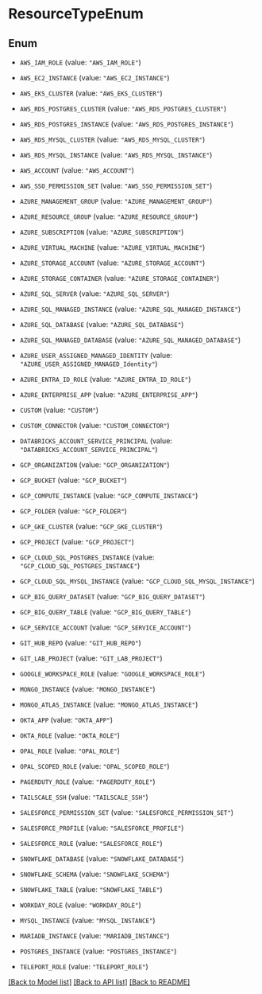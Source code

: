# ResourceTypeEnum

## Enum


* `AWS_IAM_ROLE` (value: `"AWS_IAM_ROLE"`)

* `AWS_EC2_INSTANCE` (value: `"AWS_EC2_INSTANCE"`)

* `AWS_EKS_CLUSTER` (value: `"AWS_EKS_CLUSTER"`)

* `AWS_RDS_POSTGRES_CLUSTER` (value: `"AWS_RDS_POSTGRES_CLUSTER"`)

* `AWS_RDS_POSTGRES_INSTANCE` (value: `"AWS_RDS_POSTGRES_INSTANCE"`)

* `AWS_RDS_MYSQL_CLUSTER` (value: `"AWS_RDS_MYSQL_CLUSTER"`)

* `AWS_RDS_MYSQL_INSTANCE` (value: `"AWS_RDS_MYSQL_INSTANCE"`)

* `AWS_ACCOUNT` (value: `"AWS_ACCOUNT"`)

* `AWS_SSO_PERMISSION_SET` (value: `"AWS_SSO_PERMISSION_SET"`)

* `AZURE_MANAGEMENT_GROUP` (value: `"AZURE_MANAGEMENT_GROUP"`)

* `AZURE_RESOURCE_GROUP` (value: `"AZURE_RESOURCE_GROUP"`)

* `AZURE_SUBSCRIPTION` (value: `"AZURE_SUBSCRIPTION"`)

* `AZURE_VIRTUAL_MACHINE` (value: `"AZURE_VIRTUAL_MACHINE"`)

* `AZURE_STORAGE_ACCOUNT` (value: `"AZURE_STORAGE_ACCOUNT"`)

* `AZURE_STORAGE_CONTAINER` (value: `"AZURE_STORAGE_CONTAINER"`)

* `AZURE_SQL_SERVER` (value: `"AZURE_SQL_SERVER"`)

* `AZURE_SQL_MANAGED_INSTANCE` (value: `"AZURE_SQL_MANAGED_INSTANCE"`)

* `AZURE_SQL_DATABASE` (value: `"AZURE_SQL_DATABASE"`)

* `AZURE_SQL_MANAGED_DATABASE` (value: `"AZURE_SQL_MANAGED_DATABASE"`)

* `AZURE_USER_ASSIGNED_MANAGED_IDENTITY` (value: `"AZURE_USER_ASSIGNED_MANAGED_Identity"`)

* `AZURE_ENTRA_ID_ROLE` (value: `"AZURE_ENTRA_ID_ROLE"`)

* `AZURE_ENTERPRISE_APP` (value: `"AZURE_ENTERPRISE_APP"`)

* `CUSTOM` (value: `"CUSTOM"`)

* `CUSTOM_CONNECTOR` (value: `"CUSTOM_CONNECTOR"`)

* `DATABRICKS_ACCOUNT_SERVICE_PRINCIPAL` (value: `"DATABRICKS_ACCOUNT_SERVICE_PRINCIPAL"`)

* `GCP_ORGANIZATION` (value: `"GCP_ORGANIZATION"`)

* `GCP_BUCKET` (value: `"GCP_BUCKET"`)

* `GCP_COMPUTE_INSTANCE` (value: `"GCP_COMPUTE_INSTANCE"`)

* `GCP_FOLDER` (value: `"GCP_FOLDER"`)

* `GCP_GKE_CLUSTER` (value: `"GCP_GKE_CLUSTER"`)

* `GCP_PROJECT` (value: `"GCP_PROJECT"`)

* `GCP_CLOUD_SQL_POSTGRES_INSTANCE` (value: `"GCP_CLOUD_SQL_POSTGRES_INSTANCE"`)

* `GCP_CLOUD_SQL_MYSQL_INSTANCE` (value: `"GCP_CLOUD_SQL_MYSQL_INSTANCE"`)

* `GCP_BIG_QUERY_DATASET` (value: `"GCP_BIG_QUERY_DATASET"`)

* `GCP_BIG_QUERY_TABLE` (value: `"GCP_BIG_QUERY_TABLE"`)

* `GCP_SERVICE_ACCOUNT` (value: `"GCP_SERVICE_ACCOUNT"`)

* `GIT_HUB_REPO` (value: `"GIT_HUB_REPO"`)

* `GIT_LAB_PROJECT` (value: `"GIT_LAB_PROJECT"`)

* `GOOGLE_WORKSPACE_ROLE` (value: `"GOOGLE_WORKSPACE_ROLE"`)

* `MONGO_INSTANCE` (value: `"MONGO_INSTANCE"`)

* `MONGO_ATLAS_INSTANCE` (value: `"MONGO_ATLAS_INSTANCE"`)

* `OKTA_APP` (value: `"OKTA_APP"`)

* `OKTA_ROLE` (value: `"OKTA_ROLE"`)

* `OPAL_ROLE` (value: `"OPAL_ROLE"`)

* `OPAL_SCOPED_ROLE` (value: `"OPAL_SCOPED_ROLE"`)

* `PAGERDUTY_ROLE` (value: `"PAGERDUTY_ROLE"`)

* `TAILSCALE_SSH` (value: `"TAILSCALE_SSH"`)

* `SALESFORCE_PERMISSION_SET` (value: `"SALESFORCE_PERMISSION_SET"`)

* `SALESFORCE_PROFILE` (value: `"SALESFORCE_PROFILE"`)

* `SALESFORCE_ROLE` (value: `"SALESFORCE_ROLE"`)

* `SNOWFLAKE_DATABASE` (value: `"SNOWFLAKE_DATABASE"`)

* `SNOWFLAKE_SCHEMA` (value: `"SNOWFLAKE_SCHEMA"`)

* `SNOWFLAKE_TABLE` (value: `"SNOWFLAKE_TABLE"`)

* `WORKDAY_ROLE` (value: `"WORKDAY_ROLE"`)

* `MYSQL_INSTANCE` (value: `"MYSQL_INSTANCE"`)

* `MARIADB_INSTANCE` (value: `"MARIADB_INSTANCE"`)

* `POSTGRES_INSTANCE` (value: `"POSTGRES_INSTANCE"`)

* `TELEPORT_ROLE` (value: `"TELEPORT_ROLE"`)


[[Back to Model list]](../README.md#documentation-for-models) [[Back to API list]](../README.md#documentation-for-api-endpoints) [[Back to README]](../README.md)


